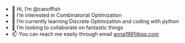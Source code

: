 - 👋 Hi, I’m @canoffish
- 👀 I’m interested in Combinatorial Optimization
- 🌱 I’m currently learning Discrete Optimization and coding with python
- 💞️ I’m looking to collaborate on fantastic things
- 📫 You can reach me easily through email anna1991@qq.com

<!---
canoffish/canoffish is a ✨ special ✨ repository because its `README.md` (this file) appears on your GitHub profile.
You can click the Preview link to take a look at your changes.
--->

